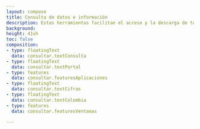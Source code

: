 ```yaml
---
layout: compose
title: Consulta de datos e información
description: Estas herramientas facilitan el acceso y la descarga de todos los registros biológicos, incluidos los datos de los especímenes de colecciones biológicas y eventos de muestreo.
background: 
height: 41vh
toc: false
composition:
- type: floatingText
  data: consultar.textConsulta
- type: floatingText
  data: consultar.textPortal
- type: features
  data: consultar.featuresAplicaciones
- type: floatingText
  data: consultar.textCifras
- type: floatingText
  data: consultar.textColombia
- type: features
  data: consultar.featuresVentanas

---
```

